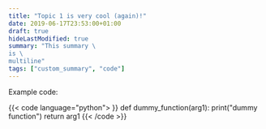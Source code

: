 ```yaml
---
title: "Topic 1 is very cool (again)!"
date: 2019-06-17T23:53:00+01:00
draft: true
hideLastModified: true
summary: "This summary \
is \
multiline"
tags: ["custom_summary", "code"]
---
```


Example code:

{{< code language="python"> }}
def dummy_function(arg1):
    print("dummy function")
    return arg1 
{{< /code >}}
